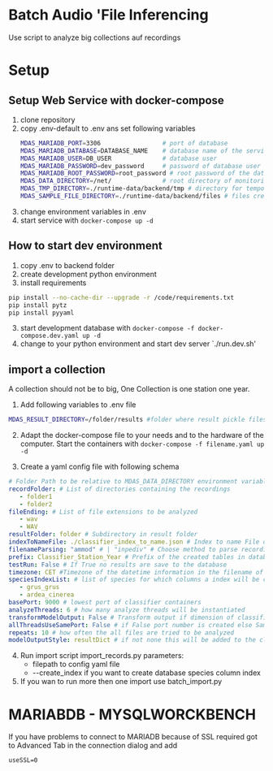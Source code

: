 # Batch Audio 'File Inferencing

Use script to analyze big collections auf recordings

# Setup

## Setup Web Service with docker-compose

1. clone repository
2. copy .env-default to .env ans set following variables
   ```bash
   MDAS_MARIADB_PORT=3306                 # port of database
   MDAS_MARIADB_DATABASE=DATABASE_NAME    # database name of the service, It will be created in the docker container
   MDAS_MARIADB_USER=DB_USER              # database user
   MDAS_MARIADB_PASSWORD=dev_password     # password of database user
   MDAS_MARIADB_ROOT_PASSWORD=root_password # root password of the database
   MDAS_DATA_DIRECTORY=/net/              # root directory of monitoring recordings
   MDAS_TMP_DIRECTORY=./runtime-data/backend/tmp # directory for temporary files used for packaging result zip files
   MDAS_SAMPLE_FILE_DIRECTORY=./runtime-data/backend/files # files created from the service
   ```
3. change environment variables in .env
4. start service with `docker-compose up -d`

## How to start dev environment

1. copy .env to backend folder
2. create development python environment
3. install requirements

```bash
pip install --no-cache-dir --upgrade -r /code/requirements.txt
pip install pytz
pip install pyyaml
```

3. start development database with
   `docker-compose -f docker-compose.dev.yaml up -d`
4. change to your python environment and start dev server
   `./run.dev.sh'

## import a collection

A collection should not be to big, One Collection is one station one year.

1. Add following variables to .env file

```bash
MDAS_RESULT_DIRECTORY=/folder/results #folder where result pickle files of the classifier container will be stored
```

2. Adapt the docker-compose file to your needs and to the hardware of the computer. Start the containers with `docker-compose -f filename.yaml up -d`

3. Create a yaml config file with following schema

```yaml
# Folder Path to be relative to MDAS_DATA_DIRECTORY environment variable
recordFolder: # List of directories containing the recordings
   - folder1
   - folder2
fileEnding: # List of file extensions to be analyzed
   - wav
   - WAV
resultFolder: folder # Subdirectory in result folder
indexToNameFile: ./classifier_index_to_name.json # Index to name File of your used classifier
filenameParsing: "ammod" # | "inpediv" # Choose method to parse recording time from file name
prefix: Classifier_Station_Year # Prefix of the created tables in database. Also shows up in frontend. Name is parsed for Classifier, station name and year.
testRun: False # If True no results are save to the database
timezone: CET #Timezone of the datetime information in the filename of the recordings
speciesIndexList: # list of species for which columns a index will be created
   - grus_grus
   - ardea_cinerea
basePort: 9000 # lowest port of classifier containers
analyzeThreads: 6 # how many analyze threads will be instantiated
transformModelOutput: False # Transform output if dimension of classifier output and speciesIndexList miss match
allThreadsUseSamePort: False # if False port number is created else Same port in all threads is used
repeats: 10 # how often the all files are tried to be analyzed
modelOutputStyle: resultDict # if not none this will be added to the classifier request
```

4. Run import script
   import_records.py parameters:
   -  filepath to config yaml file
   -  --create_index if you want to create database species column index
5. If you wan to run more then one import use batch_import.py

# MARIABDB - MYSQLWORCKBENCH

If you have problems to connect to MARIADB because of SSL required
got to Advanced Tab in the connection dialog and add

```
useSSL=0
```
